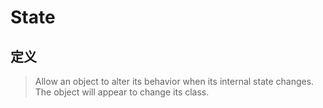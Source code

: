 # State

## 定义
> Allow an object to alter its behavior when its internal state changes.
> The object will appear to change its class.
